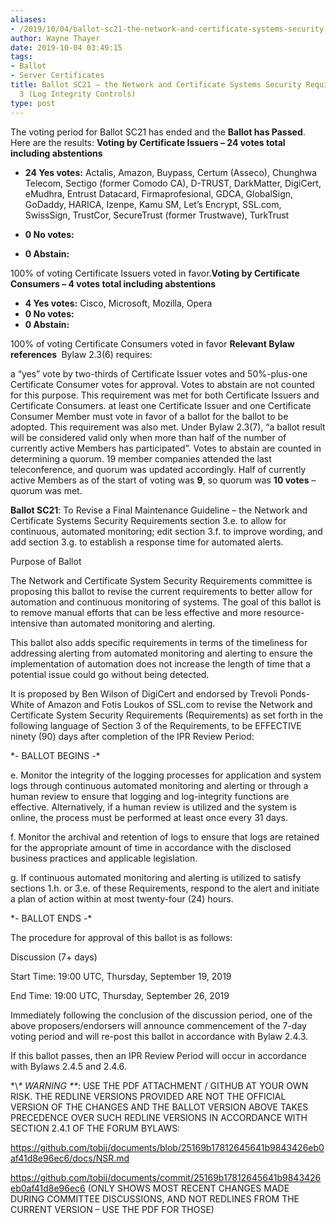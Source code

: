 ```yaml
---
aliases:
- /2019/10/04/ballot-sc21-the-network-and-certificate-systems-security-requirements-section-3-log-integrity-controls/
author: Wayne Thayer
date: 2019-10-04 03:49:15
tags:
- Ballot
- Server Certificates
title: Ballot SC21 – the Network and Certificate Systems Security Requirements section
  3 (Log Integrity Controls)
type: post
---
```


The voting period for Ballot SC21 has ended and the **Ballot has Passed**. Here are the results:
**Voting by Certificate Issuers – 24 votes total including abstentions**

- **24 Yes votes:** Actalis, Amazon, Buypass, Certum (Asseco), Chunghwa Telecom, Sectigo (former Comodo CA), D-TRUST, DarkMatter, DigiCert, eMudhra, Entrust Datacard, Firmaprofesional, GDCA, GlobalSign, GoDaddy, HARICA, Izenpe, Kamu SM, Let’s Encrypt, SSL.com, SwissSign, TrustCor, SecureTrust (former Trustwave), TurkTrust

- **0 No votes:**

- **0 Abstain:**

100% of voting Certificate Issuers voted in favor.**Voting by Certificate Consumers – 4 votes total including abstentions**

- **4 Yes votes:** Cisco, Microsoft, Mozilla, Opera
- **0 No votes:**
- **0 Abstain:**

100% of voting Certificate Consumers voted in favor
**Relevant Bylaw references **
Bylaw 2.3(6) requires:

a “yes” vote by two-thirds of Certificate Issuer votes and 50%-plus-one Certificate Consumer votes for approval. Votes to abstain are not counted for this purpose. This requirement was met for both Certificate Issuers and Certificate Consumers.
at least one Certificate Issuer and one Certificate Consumer Member must vote in favor of a ballot for the ballot to be adopted. This requirement was also met.
Under Bylaw 2.3(7), “a ballot result will be considered valid only when more than half of the number of currently active Members has participated”. Votes to abstain are counted in determining a quorum.
19 member companies attended the last teleconference, and quorum was updated accordingly. Half of currently active Members as of the start of voting was **9**, so quorum was **10 votes** – quorum was met.

**Ballot SC21**: To Revise a Final Maintenance Guideline – the Network and Certificate Systems Security Requirements section 3.e. to allow for continuous, automated monitoring; edit section 3.f. to improve wording, and add section 3.g. to establish a response time for automated alerts.

Purpose of Ballot

The Network and Certificate System Security Requirements committee is proposing this ballot to revise the current requirements to better allow for automation and continuous monitoring of systems. The goal of this ballot is to remove manual efforts that can be less effective and more resource-intensive than automated monitoring and alerting.

This ballot also adds specific requirements in terms of the timeliness for addressing alerting from automated monitoring and alerting to ensure the implementation of automation does not increase the length of time that a potential issue could go without being detected.

It is proposed by Ben Wilson of DigiCert and endorsed by Trevoli Ponds-White of Amazon and Fotis Loukos of SSL.com to revise the Network and Certificate System Security Requirements (Requirements) as set forth in the following language of Section 3 of the Requirements, to be EFFECTIVE ninety (90) days after completion of the IPR Review Period:

\*- BALLOT BEGINS -\*

e. Monitor the integrity of the logging processes for application and system logs through continuous automated monitoring and alerting or through a human review to ensure that logging and log-integrity functions are effective. Alternatively, if a human review is utilized and the system is online, the process must be performed at least once every 31 days.

f. Monitor the archival and retention of logs to ensure that logs are retained for the appropriate amount of time in accordance with the disclosed business practices and applicable legislation.

g. If continuous automated monitoring and alerting is utilized to satisfy sections 1.h. or 3.e. of these Requirements, respond to the alert and initiate a plan of action within at most twenty-four (24) hours.

\*- BALLOT ENDS -\*

The procedure for approval of this ballot is as follows:

Discussion (7+ days)

Start Time: 19:00 UTC, Thursday, September 19, 2019

End Time: 19:00 UTC, Thursday, September 26, 2019

Immediately following the conclusion of the discussion period, one of the above proposers/endorsers will announce commencement of the 7-day voting period and will re-post this ballot in accordance with Bylaw 2.4.3.

If this ballot passes, then an IPR Review Period will occur in accordance with Bylaws 2.4.5 and 2.4.6.

\*\\*\* WARNING \*\**: USE THE PDF ATTACHMENT / GITHUB AT YOUR OWN RISK. THE REDLINE VERSIONS PROVIDED ARE NOT THE OFFICIAL VERSION OF THE CHANGES AND THE BALLOT VERSION ABOVE TAKES PRECEDENCE OVER SUCH REDLINE VERSIONS IN ACCORDANCE WITH SECTION 2.4.1 OF THE FORUM BYLAWS:

https://github.com/tobij/documents/blob/25169b17812645641b9843426eb0af41d8e96ec6/docs/NSR.md

<https://github.com/tobij/documents/commit/25169b17812645641b9843426eb0af41d8e96ec6> (ONLY SHOWS MOST RECENT CHANGES MADE DURING COMMITTEE DISCUSSIONS, AND NOT REDLINES FROM THE CURRENT VERSION – USE THE PDF FOR THOSE)